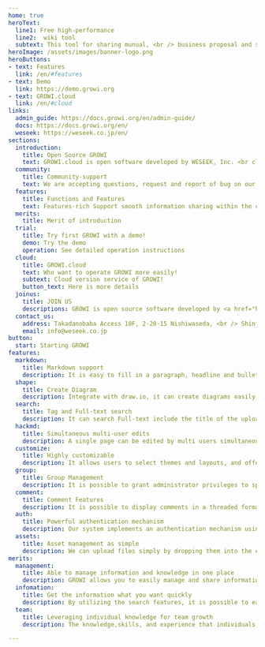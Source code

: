 ```yaml
---
home: true
heroText: 
  line1: Free high-performance
  line2:  wiki tool
  subtext: This tool for sharing munual, <br /> business proposal and simultaneous editing minutes in real time.<br /> it supports comfortable information sharing and work efficiency within the team.
heroImage: /assets/images/banner-logo.png
heroButtons:
- text: Features
  link: /en/#features
- text: Demo
  link: https://demo.growi.org
- text: GROWI.cloud
  link: /en/#cloud
links:
  admin_guide: https://docs.growi.org/en/admin-guide/
  docs: https://docs.growi.org/en/
  weseek: https://weseek.co.jp/en/
sections:
  introduction:
    title: Open Source GROWI
    text: GROWI.cloud is open software developed by WESEEK, Inc. <br class="d-none d-md-block" /> And released under MIT license.
  community:
    title: Community-support
    text: We are accepting questions, request and report of bug on our GItHub or Slack.
  features:
    title: Functions and Features
    text: Features-rich Support smooth information sharing within the company and team Share some of useful Features in GROWI. <br /> The Features Details can get from <a href="https://docs.growi.org/ja/guide/">GROWI Docs/Features</a> introduction.
  merits:
    title: Merit of introduction
  trial:
    title: Try first GROWI with a demo!
    demo: Try the demo
    operation: See detailed operation instructions
  cloud:
    title: GROWI.cloud
    text: Who want to operate GROWI more easily!
    subtext: Cloud version service of GROWI!
    button_text: Here is more details
  joinus:
    title: JOIN US
    descriptions: GROWI is open source software developed by <a href="https://weseek.co.jp/en" target="_blank">WESEEK, Inc</a> . and released under the MIT license. We are looking for contributors who can help with development and interns who want to develop. <br/> First join Slack and feel free to talk to the WESEEK members.
  contact_us:
    address: Takadanobaba Access 10F, 2-20-15 Nishiwaseda, <br /> Shinjuku-ku, Tokyo, Japan
    email: info@weseek.co.jp
button:
  start: Starting GROWI
features:
  markdown:
    title: Markdown support
    description: It is easy to fill in a paragraph, headline and bullet point Also, supporting rich text editors, Programming language per code, highlight and Emoji, annotation, To-Dolist, formula, UML, Bootstrap(HTML).
  shape:
    title: Create Diagram
    description: Integrate with draw.io, it can create diagrams easily on GROWI.cloud. Diagram can use to share information effectively that is difficult to express in writing.
  search:
    title: Tag and Full-text search
    description: It can search Full-text include the title of the uploaded file.The alphanumeric can be searched with either full-width or half-width characters.
  hackmd:
    title: Simultaneous multi-user edits
    description: A single page can be edited by multi users simultaneously. It'll be useful when compiling minutes of Meeting. Furthermore, it can automatically save edits and allow viewing of past revisions.
  customize:
    title: Highly customizable
    description: It allows users to select themes and layouts, and offers customization of the sidebar, which is rare compared to other services. Flexible settings are available to match the usage of your team.
  group:
    title: Group Management
    description: It is possible to grant administrator privileges to specific users and to set viewing permissions for pages by user groups.
  comment:
    title: Comment Features
    description: It is possible to display comments in a threaded format for each page on the website. Comments can be written in Markdown format, previewed, and files can also be attached.
  auth:
    title: Powerful authentication mechanism
    description: Our system implements an authentication mechanism using Passport, and supports single sigh-on(SSO) using SAML, LDAP authentication, and login through GitHub/Twitter/Google OAuth provider.
  assets:
    title: Asset management as simple
    description: We can upload files simply by dropping them into the editing screen. The system supports storage on one of four types&#58; local FS, AWS S3, Google Cloud Storage, MongoDB GridFS.
merits:
  management:
    title: Able to manage information and knowledge in one place
    description: GROWI allows you to easily manage and share information and knowledge by consolidating business-related information in one place.
  infomation:
    title: Get the information what you want quickly
    description: By utilizing the search features, it is possible to easily find the desired information. This helps prevent personalization of tasks and creates a more collaborative working environment for the team.
  team:
    title: Leveraging individual knowledge for team growth
    description: The knowledge,skills, and experience that individuals gain from their work are essential assets for growth of organizations and teams. By sharing, storing, and using this knowledge, organizations can develop even further.

---
```

